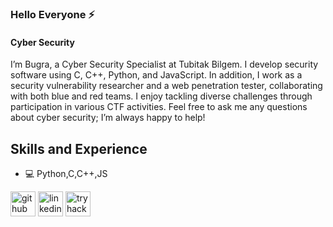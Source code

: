 ### Hello Everyone ⚡
#### Cyber Security 
I’m Bugra, a Cyber Security Specialist at Tubitak Bilgem. I develop security software using C, C++, Python, and JavaScript. In addition, I work as a security vulnerability researcher and a web penetration tester, collaborating with both blue and red teams. I enjoy tackling diverse challenges through participation in various CTF activities. Feel free to ask me any questions about cyber security; I’m always happy to help!

## Skills and Experience
* 💻 Python,C,C++,JS



[<img src='https://cdn.jsdelivr.net/npm/simple-icons@3.0.1/icons/github.svg' alt='github' height='40'>](https://github.com/bgrsmn)  [<img src='https://cdn.jsdelivr.net/npm/simple-icons@3.0.1/icons/linkedin.svg' alt='linkedin' height='40'>](https://www.linkedin.com/in/bgrsmn/) [<img src='https://tryhackme-badges.s3.amazonaws.com/mrbugx.png' alt='tryhackme' height='40'>](https://tryhackme.com/p/mrbugx)  

